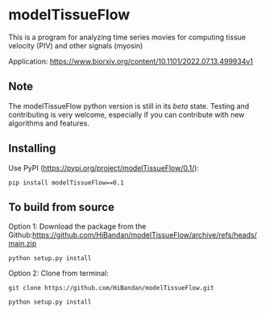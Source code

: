 # modelTissueFlow

This is a program for analyzing time series movies for computing tissue velocity (PIV) and other signals (myosin)

Application: https://www.biorxiv.org/content/10.1101/2022.07.13.499934v1

## Note

The modelTissueFlow python version is still in its *beta* state. Testing and contributing
is very welcome, especially if you can contribute with new algorithms and features.

## Installing

Use PyPI (<https://pypi.org/project/modelTissueFlow/0.1/>):

    pip install modelTissueFlow==0.1

## To build from source

Option 1: Download the package from the Github:https://github.com/HiBandan/modelTissueFlow/archive/refs/heads/main.zip

    python setup.py install 
    
Option 2: Clone from terminal: 

    git clone https://github.com/HiBandan/modelTissueFlow.git

    python setup.py install 
